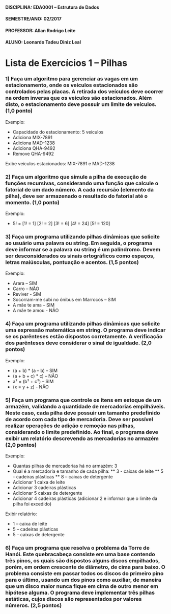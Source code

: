 #### DISCIPLINA: EDA0001 – Estrutura de Dados
#### SEMESTRE/ANO: 02/2017
#### PROFESSOR: Allan Rodrigo Leite
#### ALUNO: Leonardo Tadeu Diniz Leal

# Lista de Exercícios 1 – Pilhas #

### 1) Faça um algoritmo para gerenciar as vagas em um estacionamento, onde os veículos estacionados são controlados pelas placas. A retirada dos veículos deve ocorrer na ordem inversa que os veículos são estacionados. Além disto, o estacionamento deve possuir um limite de veículos. (1,0 ponto) ###

Exemplo:
* Capacidade do estacionamento: 5 veículos
* Adiciona MIX-7891
* Adiciona MAD-1238
* Adiciona QHA-9492
* Remove QHA-9492

Exibe veículos estacionados: MIX-7891 e MAD-1238

### 2) Faça um algoritmo que simule a pilha de execução de funções recursivas, considerando uma função que calcule o fatorial de um dado número. A cada recursão (elemento da pilha), deve ser armazenado o resultado do fatorial até o momento. (1,0 ponto) ###

Exemplo:
* 5! = [1! = 1] [2! = 2] [3! = 6] [4! = 24] [5! = 120]

### 3) Faça um programa utilizando pilhas dinâmicas que solicite ao usuário uma palavra ou string. Em seguida, o programa deve informar se a palavra ou string é um palíndromo. Devem ser desconsiderados os sinais ortográficos como espaços, letras maiúsculas, pontuação e acentos. (1,5 pontos)

Exemplo:
* Arara – SIM
* Carro – NÃO
* Reviver - SIM
* Socorram-me subi no ônibus em Marrocos – SIM
* A mãe te ama – SIM
* A mãe te amou - NÃO

### 4) Faça um programa utilizando pilhas dinâmicas que solicite uma expressão matemática em string. O programa deve indicar se os parênteses estão dispostos corretamente. A verificação dos parênteses deve considerar o sinal de igualdade. (2,0 pontos)

Exemplo:
* (a + b) * (a – b) – SIM
* (a + b + c) * c) – NÃO
* a² = (b² + c²) – SIM
* (x = y + z) - NÃO

### 5) Faça um programa que controle os itens em estoque de um armazém, validando a quantidade de mercadorias empilháveis. Neste caso, cada pilha deve possuir um tamanho predefinido de acordo com cada tipo de mercadoria. Deve ser possível realizar operações de adição e remoção nas pilhas, considerando o limite predefinido. Ao final, o programa deve exibir um relatório descrevendo as mercadorias no armazém (2,0 pontos) ###

Exemplo:
* Quantas pilhas de mercadorias há no armazém: 3
* Qual é a mercadoria e tamanho de cada pilha:
** 3 - caixas de leite
** 5 - cadeiras plásticas
** 8 – caixas de detergente
* Adicionar 1 caixa de leite
* Adicionar 3 cadeiras plásticas
* Adicionar 5 caixas de detergente
* Adicionar 4 cadeiras plásticas (adicionar 2 e informar que o limite da pilha foi excedido)

Exibir relatório:
* 1 – caixa de leite
* 5 – cadeiras plásticas
* 5 – caixas de detergente

### 6) Faça um programa que resolva o problema da Torre de Hanói. Este quebracabeça consiste em uma base contendo três pinos, os quais são dispostos alguns discos empilhados, porém, em ordem crescente de diâmetro, de cima para baixo. O problema consiste em passar todos os discos do primeiro pino para o último, usando um dos pinos como auxiliar, de maneira que um disco maior nunca fique em cima de outro menor em hipótese alguma. O programa deve implementar três pilhas estáticas, cujos discos são representados por valores números. (2,5 pontos) ###
